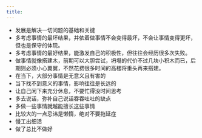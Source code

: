 ```yaml
---
title:
---
```

- 发展是解决一切问题的基础和关键
- 多考虑事情的最坏结果，并依着做事情不会变得最坏，不会让事情变得更坏，但也是保守的体现。
- 多考虑事情的最好结果，能激发自己的积极性，但往往会经历很多次失败。
- 做事情就像搭建木，前期可以大胆尝试，坍塌的代价不过几块小积木而已，后期则必须小心翼翼，不然花费很多时间的高楼将重头再来搭建。
- 在当下，大部分事情是无意义且有害的
- 当下找不到意义的事情，影响往往是长远的
- 让自己闲下来充分休息，不要忙得没时间思考
- 多去说话，弥补自己说话吞吞吐吐的缺点
- 多做一些事情就越能擅长这些事情
- 比较大的一点忌讳是懒惰，绝对不要拖延症
- 慢工出细活
- 做了总比不做好